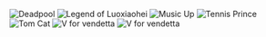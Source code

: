 <div class="justified-gallery">

![Deadpool](/gallery/Deadpool.PNG)
![Legend of Luoxiaohei](/gallery/Legend_of_Luoxiaohei.PNG)
![Music Up](/gallery/Music_Up.PNG)
![Tennis Prince](/gallery/Tennis_Prince.PNG)
![Tom Cat](/gallery/Tom_Cat.PNG)
![V for vendetta](/gallery/V_for_vendetta.PNG)
![V for vendetta](/gallery/Campus_Ninja.PNG)

</div>

